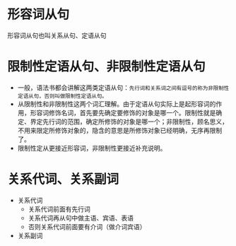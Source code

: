 # 形容词从句
形容词从句也叫关系从句、定语从句
# 限制性定语从句、非限制性定语从句

* 一般，语法书都会讲解这两类定语从句：`先行词和关系词之间有逗号的称为非限制性定语从句，否则叫做限制性定语从句。`  
* 从限制性和非限制性这两个词汇理解。由于定语从句实际上是起形容词的作用，形容词修饰名词，首先要先确定要修饰的对象是哪一个。限制性就是确定、界定先行词的范围，确定所修饰的对象是哪一个；非限制性，顾名思义，不用来限定所修饰对象的，隐含的意思是所修饰对象已经明确，无序再限制了。
* 限制性定从更接近形容词，非限制性更接近补充说明。

# 关系代词、关系副词
* 关系代词
    * 关系代词前面有先行词
    * 关系代词再从句中做主语、宾语、表语
    * 否则关系代词前面要有介词（做介词宾语）
* 关系副词

    
